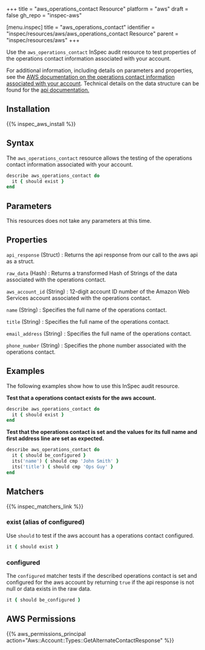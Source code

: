 +++
title = "aws_operations_contact Resource"
platform = "aws"
draft = false
gh_repo = "inspec-aws"

[menu.inspec]
title = "aws_operations_contact"
identifier = "inspec/resources/aws/aws_operations_contact Resource"
parent = "inspec/resources/aws"
+++

Use the `aws_operations_contact` InSpec audit resource to test properties of the operations contact information associated with your account.

For additional information, including details on parameters and properties, see the [AWS documentation on the operations contact information associated with your account](https://docs.aws.amazon.com/accounts/latest/reference/manage-acct-update-contact-operations.html). Technical details on the data structure can be found for the [api documentation.](https://docs.aws.amazon.com/sdk-for-ruby/v3/api/Aws/Account/Client.html#get_contact_information-instance_method)

## Installation

{{% inspec_aws_install %}}

## Syntax

The `aws_operations_contact` resource allows the testing of the operations contact information associated with your account.

```ruby
describe aws_operations_contact do
  it { should exist }
end
```

## Parameters

This resources does not take any parameters at this time.

## Properties

`api_response` (Struct) 
: Returns the api response from our call to the aws api as a struct.

`raw_data` (Hash)
: Returns a transformed Hash of Strings of the data associated with the operations contact.

`aws_account_id` (String)
: 12-digit account ID number of the Amazon Web Services account associated with the operations contact.

`name` (String)
: Specifies the full name of the operations contact.

`title` (String)
: Specifies the full name of the operations contact.

`email_address` (String)
: Specifies the full name of the operations contact.

`phone_number` (String)
: Specifies the phone number associated with the operations contact.

## Examples

The following examples show how to use this InSpec audit resource.

**Test that a operations contact exists for the aws account.**

```ruby
describe aws_operations_contact do
  it { should exist }
end
```

**Test that the operations contact is set and the values for its full name and first address line are set as expected.**

```ruby
describe aws_operations_contact do
  it { should be_configured }
  its('name') { should cmp 'John Smith' }
  its('title') { should cmp 'Ops Guy' }
end
```

## Matchers

{{% inspec_matchers_link %}}

### exist (alias of configured)

Use `should` to test if the aws account has a operations contact configured.

```ruby
it { should exist }
```

### configured

The `configured` matcher tests if the described operations contact is set and configured for the aws account by returning `true` if the api response is not null or data exists in the raw data.

```ruby
it { should be_configured }
```

## AWS Permissions

{{% aws_permissions_principal action="Aws::Account::Types::GetAlternateContactResponse" %}}
